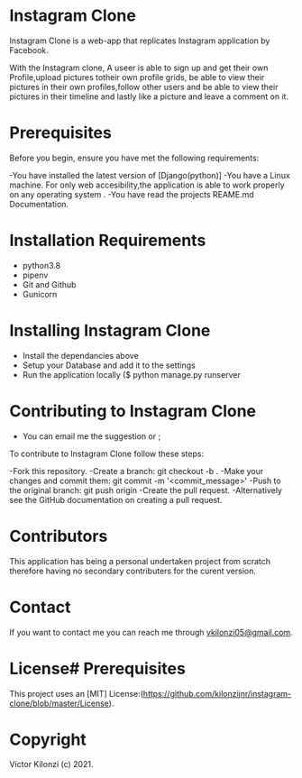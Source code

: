 # Instagram Clone

Instagram Clone is a web-app that replicates Instagram application by Facebook.

With the Instagram clone, A useer is able to sign up and get their own Profile,upload pictures totheir own profile grids, be able to view their pictures in their own profiles,follow other users and be able to view their pictures in their timeline and lastly like a picture and leave a comment on it.

# Prerequisites
Before you begin, ensure you have met the following requirements:

-You have installed the latest version of [Django(python)]
-You have a Linux machine. For only web accesibility,the application is able to work properly on any operating system .
-You have read the projects REAME.md Documentation.

 # Installation Requirements
- python3.8
- pipenv
- Git and Github
- Gunicorn

# Installing Instagram Clone
- Install the dependancies above
- Setup your Database and add it to the settings 
- Run the application locally ($ python manage.py runserver

# Contributing to Instagram Clone
- You can email me the suggestion or ;

To contribute to Instagram Clone follow these steps:

-Fork this repository.
-Create a branch: git checkout -b <ft-comments>.
-Make your changes and commit them: git commit -m '<commit_message>'
-Push to the original branch: git push origin <ft-comment>
-Create the pull request.
-Alternatively see the GitHub documentation on creating a pull request.

# Contributors
This application has being a personal undertaken project from scratch therefore having no secondary contributers for the curent version.

# Contact
If you want to contact me you can reach me through vkilonzi05@gmail.com.

# License# Prerequisites
This project uses an [MIT] License:(https://github.com/kilonzijnr/instagram-clone/blob/master/License).

# Copyright 
Victor Kilonzi (c) 2021.